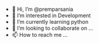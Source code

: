 - 👋 Hi, I’m @premparsania
- 👀 I’m interested in Development
- 🌱 I’m currently learning python 
- 💞️ I’m looking to collaborate on ...
- 📫 How to reach me ...

<!---
premparsania is a ✨ special ✨ repository because its `README.md` (this file) appears on your GitHub profile.
You can click the Preview link to take a look at your changes.
--->
